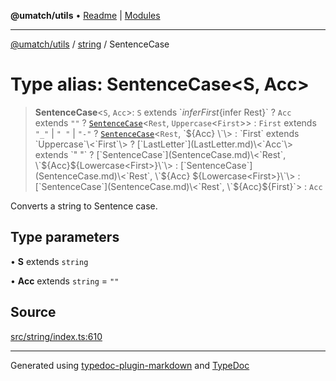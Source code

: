 **@umatch/utils** • [Readme](../../index.md) \| [Modules](../../modules.md)

***

[@umatch/utils](../../modules.md) / [string](../index.md) / SentenceCase

# Type alias: SentenceCase\<S, Acc\>

> **SentenceCase**\<`S`, `Acc`\>: `S` extends \`${infer First}${infer Rest}\` ? `Acc` extends `""` ? [`SentenceCase`](SentenceCase.md)\<`Rest`, `Uppercase`\<`First`\>\> : `First` extends `"_"` \| `" "` \| `"-"` ? [`SentenceCase`](SentenceCase.md)\<`Rest`, \`${Acc} \`\> : `First` extends `Uppercase`\<`First`\> ? [`LastLetter`](LastLetter.md)\<`Acc`\> extends `" "` ? [`SentenceCase`](SentenceCase.md)\<`Rest`, \`${Acc}${Lowercase<First>}\`\> : [`SentenceCase`](SentenceCase.md)\<`Rest`, \`${Acc} ${Lowercase<First>}\`\> : [`SentenceCase`](SentenceCase.md)\<`Rest`, \`${Acc}${First}\`\> : `Acc`

Converts a string to Sentence case.

## Type parameters

• **S** extends `string`

• **Acc** extends `string` = `""`

## Source

[src/string/index.ts:610](https://github.com/umatch-oficial/utils/blob/ed8915b/src/string/index.ts#L610)

***

Generated using [typedoc-plugin-markdown](https://www.npmjs.com/package/typedoc-plugin-markdown) and [TypeDoc](https://typedoc.org/)
